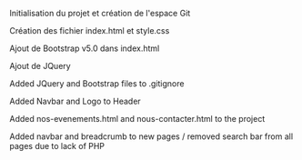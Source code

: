 Initialisation du projet et création de l'espace Git

Création des fichier index.html et style.css

Ajout de Bootstrap v5.0 dans index.html

Ajout de JQuery

Added JQuery and Bootstrap files to .gitignore 

Added Navbar and Logo to Header

Added nos-evenements.html and nous-contacter.html to the project

Added navbar and breadcrumb to new pages / removed search bar from all pages due to lack of PHP
